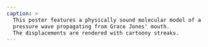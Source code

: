 ```yaml
---
caption: >
  This poster features a physically sound molecular model of a
  pressure wave propagating from Grace Jones' mouth.
  The displacements are rendered with cartoony streaks.
---
```

